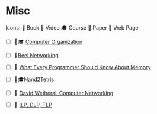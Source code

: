 # Misc

Icons: 📘 Book 🎥 Video 🎓 Course 📄 Paper 🔗 Web Page

-   [ ] 🎥🎓
        [Computer Organization](https://youtube.com/playlist?list=PLhwVAYxlh5dvB1MkZrcRZy6x_a2yORNAu)

-   [ ] 📘[Beej Networking](https://beej.us/guide/bgnet/)

-   [ ] 📘
        [What Every Programmer Should Know About Memory](https://people.freebsd.org/~lstewart/articles/cpumemory.pdf)

-   [ ] 📘🎓[Nand2Tetris](https://www.nand2tetris.org/)

-   [ ] 🎥
        [David Wetherall Computer Networking](https://youtube.com/playlist?list=PLm556dMNleHc1MWN5BX9B2XkwkNE2Djiu)

-   [ ] 🎥
        [ILP, DLP, TLP](https://youtube.com/playlist?list=PLeWkeA7esB-PcOTrTCvAsaCArnCMQkcNv)
